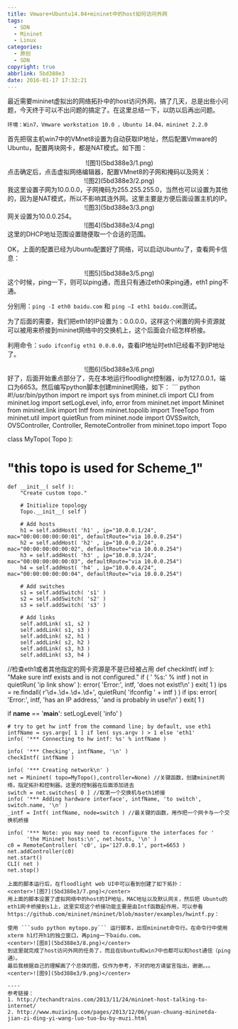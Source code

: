 ```yaml
---
title: Vmware+Ubuntu14.04+mininet中的host如何访问外网
tags:
  - SDN
  - Mininet
  - Linux
categories:
  - 原创
  - SDN
copyright: true
abbrlink: 5bd388e3
date: 2016-01-17 17:32:21
---
```

最近需要mininet虚拟出的网络拓扑中的host访问外网，搞了几天，总是出些小问题，今天终于可以不出问题的搞定了。在这里总结一下，以防以后再出问题。

`环境：Win7，Vmware workstation 10.0 ，Ubuntu 14.04，mininet 2.2.0`

<!--more-->
首先把宿主机win7中的VMnet8设置为自动获取IP地址，然后配置Vmware的Ubuntu，配置两块网卡，都是NAT模式。如下图：
<center>![图1](5bd388e3/1.png)</center>
点击确定后，点击虚拟网络编辑器，配置VMnet8的子网和掩码以及网关：
<center>![图2](5bd388e3/2.png)</center>
我这里设置子网为10.0.0.0，子网掩码为255.255.255.0，当然也可以设置为其他的，因为是NAT模式，所以不影响其连外网。这里主要是方便后面设置主机的IP。
<center>![图3](5bd388e3/3.png)</center>
网关设置为10.0.0.254。
<center>![图4](5bd388e3/4.png)</center>
这里的DHCP地址范围设置随便取一个合适的范围。
 
OK，上面的配置已经为Ubuntu配置好了网络，可以启动Ubuntu了，查看网卡信息：
<center>![图5](5bd388e3/5.png)</center>
这个时候，ping一下，则可以ping通，而且只有通过eth0来ping通，eth1 ping不通。

分别用：`ping -I eth0 baidu.com` 和 `ping –I eth1 baidu.com`测试。

为了后面的需要，我们把eth1的IP设置为：0.0.0.0，这样这个闲置的网卡资源就可以被用来桥接到mininet网络中的交换机上，这个后面会介绍怎样桥接。

利用命令：`sudo ifconfig eth1 0.0.0.0`，查看IP地址时eth1已经看不到IP地址了。
<center>![图6](5bd388e3/6.png)</center>
好了，后面开始重点部分了，先在本地运行floodlight控制器，ip为127.0.0.1，端口为6653。然后编写python脚本创建mininet网络，如下：
``` python
#!/usr/bin/python
import re
import sys
from mininet.cli import CLI
from mininet.log import setLogLevel, info, error
from mininet.net import Mininet
from mininet.link import Intf
from mininet.topolib import TreeTopo
from mininet.util import quietRun
from mininet.node import OVSSwitch, OVSController, Controller, RemoteController
from mininet.topo import Topo
 
class MyTopo( Topo ):
#    "this topo is used for Scheme_1"
    
    def __init__( self ):
        "Create custom topo."
 
        # Initialize topology
        Topo.__init__( self )
 
        # Add hosts 
        h1 = self.addHost( 'h1' , ip="10.0.0.1/24", mac="00:00:00:00:00:01", defaultRoute="via 10.0.0.254")
        h2 = self.addHost( 'h2' , ip="10.0.0.2/24", mac="00:00:00:00:00:02", defaultRoute="via 10.0.0.254")
        h3 = self.addHost( 'h3' , ip="10.0.0.3/24", mac="00:00:00:00:00:03", defaultRoute="via 10.0.0.254")
        h4 = self.addHost( 'h4' , ip="10.0.0.4/24", mac="00:00:00:00:00:04", defaultRoute="via 10.0.0.254")
        
        # Add switches
        s1 = self.addSwitch( 's1' )
        s2 = self.addSwitch( 's2' )
        s3 = self.addSwitch( 's3' )
 
        # Add links
        self.addLink( s1, s2 )
        self.addLink( s1, s3 )
        self.addLink( s2, h1 )
        self.addLink( s2, h2 )
        self.addLink( s3, h3 )
        self.addLink( s3, h4 )
//检查eth1或者其他指定的网卡资源是不是已经被占用
def checkIntf( intf ):
    "Make sure intf exists and is not configured."
    if ( ' %s:' % intf ) not in quietRun( 'ip link show' ):
        error( 'Error:', intf, 'does not exist!\n' )
        exit( 1 )
    ips = re.findall( r'\d+\.\d+\.\d+\.\d+', quietRun( 'ifconfig ' + intf ) )
    if ips:
        error( 'Error:', intf, 'has an IP address,'
               'and is probably in use!\n' )
        exit( 1 )
 
if __name__ == '__main__':
    setLogLevel( 'info' )
 
    # try to get hw intf from the command line; by default, use eth1
    intfName = sys.argv[ 1 ] if len( sys.argv ) > 1 else 'eth1'
    info( '*** Connecting to hw intf: %s' % intfName )
 
    info( '*** Checking', intfName, '\n' )
    checkIntf( intfName )
 
    info( '*** Creating network\n' )
    net = Mininet( topo=MyTopo(),controller=None) //关键函数，创建mininet网络，指定拓扑和控制器。这里的控制器在后面添加进去
    switch = net.switches[ 0 ] //取第一个交换机与eth1桥接
    info( '*** Adding hardware interface', intfName, 'to switch', switch.name, '\n' )
    _intf = Intf( intfName, node=switch ) //最关键的函数，用作把一个网卡与一个交换机桥接
 
    info( '*** Note: you may need to reconfigure the interfaces for '
          'the Mininet hosts:\n', net.hosts, '\n' )
    c0 = RemoteController( 'c0', ip='127.0.0.1', port=6653 )
    net.addController(c0)
    net.start()
    CLI( net )
    net.stop()
```
上面的脚本运行后，在floodlight web UI中可以看到创建了如下拓扑：
<center>![图7](5bd388e3/7.png)</center>
用上面的脚本设置了虚拟网络中的host的IP地址，MAC地址以及默认网关，然后把 Ubuntu的eth1网卡桥接到s1上，这里实现这个桥接功能主要是由Intf函数起作用，可以参看https://github.com/mininet/mininet/blob/master/examples/hwintf.py：

使用 ```sudo python mytopo.py``` 运行脚本，出现mininet命令行。在命令行中使用xterm h1打开h1的独立窗口，再ping一下baidu.com。
<center>![图8](5bd388e3/8.png)</center>
到这里就完成了host访问外网的任务了，而且在Ubuntu和win7中也都可以和host通信（ping通）。
最后我根据自己的理解画了个总体的图，仅作为参考，不对的地方请留言指出，谢谢。。。
<center>![图9](5bd388e3/9.png)</center>

----
参考链接：
1. http://techandtrains.com/2013/11/24/mininet-host-talking-to-internet/
2. http://www.muzixing.com/pages/2013/12/06/yuan-chuang-mininetda-jian-zi-ding-yi-wang-luo-tuo-bu-by-muzi.html